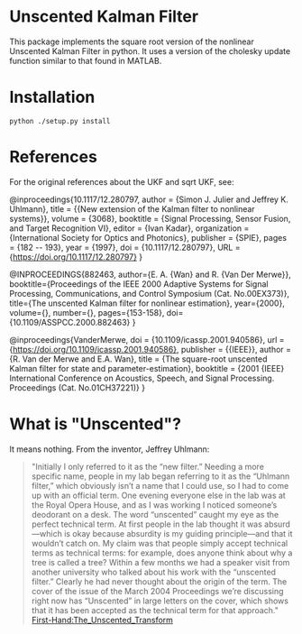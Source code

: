 # Unscented Kalman Filter

This package implements the square root version of the nonlinear Unscented Kalman Filter in python. It uses a version of the cholesky update function similar to that found in MATLAB.

# Installation

`python ./setup.py install`

# References

For the original references about the UKF and sqrt UKF, see:

@inproceedings{10.1117/12.280797,
    author = {Simon J. Julier and Jeffrey K. Uhlmann},
    title = {{New extension of the Kalman filter to nonlinear systems}},
    volume = {3068},
    booktitle = {Signal Processing, Sensor Fusion, and Target Recognition VI},
    editor = {Ivan Kadar},
    organization = {International Society for Optics and Photonics},
    publisher = {SPIE},
    pages = {182 -- 193},
    year = {1997},
    doi = {10.1117/12.280797},
    URL = {https://doi.org/10.1117/12.280797}
}

@INPROCEEDINGS{882463,
  author={E. A. {Wan} and R. {Van Der Merwe}},
  booktitle={Proceedings of the IEEE 2000 Adaptive Systems for Signal Processing, Communications, and Control Symposium (Cat. No.00EX373)}, 
  title={The unscented Kalman filter for nonlinear estimation}, 
  year={2000},
  volume={},
  number={},
  pages={153-158},
  doi={10.1109/ASSPCC.2000.882463}
}

@inproceedings{VanderMerwe,
  doi = {10.1109/icassp.2001.940586},
  url = {https://doi.org/10.1109/icassp.2001.940586},
  publisher = {{IEEE}},
  author = {R. Van der Merwe and E.A. Wan},
  title = {The square-root unscented Kalman filter for state and parameter-estimation},
  booktitle = {2001 {IEEE} International Conference on Acoustics,  Speech,  and Signal Processing. Proceedings (Cat. No.01CH37221)}
}

# What is "Unscented"?

It means nothing. From the inventor, Jeffrey Uhlmann:

> "Initially I only referred to it as the “new filter.” Needing a more specific name, people in my lab began referring to it as the “Uhlmann filter,” which obviously isn’t a name that I could use, so I had to come up with an official term. One evening everyone else in the lab was at the Royal Opera House, and as I was working I noticed someone’s deodorant on a desk. The word “unscented” caught my eye as the perfect technical term. At first people in the lab thought it was absurd—which is okay because absurdity is my guiding principle—and that it wouldn’t catch on. My claim was that people simply accept technical terms as technical terms: for example, does anyone think about why a tree is called a tree? Within a few months we had a speaker visit from another university who talked about his work with the “unscented filter.” Clearly he had never thought about the origin of the term. The cover of the issue of the March 2004 Proceedings we’re discussing right now has “Unscented” in large letters on the cover, which shows that it has been accepted as the technical term for that approach." [First-Hand:The_Unscented_Transform](https://ethw.org/First-Hand:The_Unscented_Transform)